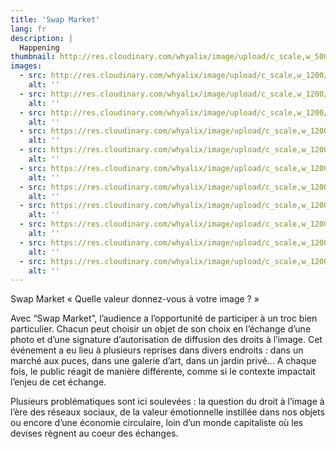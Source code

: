 ```yaml
---
title: 'Swap Market'
lang: fr
description: |
  Happening
thumbnail: http://res.cloudinary.com/whyalix/image/upload/c_scale,w_500/v1510518714/alixlucas/swap-market/DSC05150.jpg
images:
  - src: http://res.cloudinary.com/whyalix/image/upload/c_scale,w_1200/v1510518716/alixlucas/swap-market/human-symphony.jpg
    alt: ''
  - src: http://res.cloudinary.com/whyalix/image/upload/c_scale,w_1200/v1510518898/alixlucas/swap-market/DSC05197.jpg
    alt: ''
  - src: http://res.cloudinary.com/whyalix/image/upload/c_scale,w_1200/v1510518714/alixlucas/swap-market/DSC05150.jpg
    alt: ''
  - src: https://res.cloudinary.com/whyalix/image/upload/c_scale,w_1200/v1543898539/alixlucas/swap-market/swap-market-01.jpg
    alt: ''
  - src: https://res.cloudinary.com/whyalix/image/upload/c_scale,w_1200/v1543898539/alixlucas/swap-market/swap-market-02.jpg
    alt: ''
  - src: https://res.cloudinary.com/whyalix/image/upload/c_scale,w_1200/v1543898539/alixlucas/swap-market/swap-market-03.jpg
    alt: ''
  - src: https://res.cloudinary.com/whyalix/image/upload/c_scale,w_1200/v1543898539/alixlucas/swap-market/swap-market-04.jpg
    alt: ''
  - src: https://res.cloudinary.com/whyalix/image/upload/c_scale,w_1200/v1543898539/alixlucas/swap-market/swap-market-05.jpg
    alt: ''
  - src: https://res.cloudinary.com/whyalix/image/upload/c_scale,w_1200/v1543898539/alixlucas/swap-market/swap-market-06.jpg
    alt: ''
  - src: https://res.cloudinary.com/whyalix/image/upload/c_scale,w_1200/v1543898539/alixlucas/swap-market/swap-market-07.jpg
    alt: ''
  - src: https://res.cloudinary.com/whyalix/image/upload/c_scale,w_1200/v1543898539/alixlucas/swap-market/swap-market-08.jpg
    alt: ''
---
```


Swap Market « Quelle valeur donnez-vous à votre image ? »

Avec “Swap Market”,  l’audience a l’opportunité de participer à un troc bien particulier. Chacun peut choisir un objet de son choix en l’échange d’une photo et d’une signature d’autorisation de diffusion des droits à l’image. 
Cet événement a eu lieu à plusieurs reprises dans divers endroits : dans un marché aux puces, dans une galerie d’art, dans un jardin privé... A chaque fois, le public réagit de manière différente, comme si le contexte impactait l’enjeu de cet échange.
 
Plusieurs problématiques sont ici soulevées : la question du droit à l’image à l’ère des réseaux sociaux, de la valeur émotionnelle instillée dans nos objets ou encore d’une économie circulaire, loin d’un monde capitaliste où les devises règnent au coeur des échanges. 
